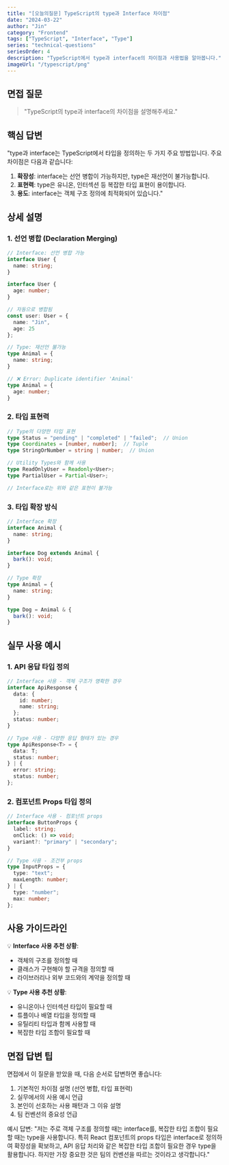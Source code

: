 ```yaml
---
title: "[오늘의질문] TypeScript의 type과 Interface 차이점"
date: "2024-03-22"
author: "Jin"
category: "Frontend"
tags: ["TypeScript", "Interface", "Type"]
series: "technical-questions"
seriesOrder: 4
description: "TypeScript에서 type과 interface의 차이점과 사용법을 알아봅니다."
imageUrl: "/typescript/png"
---
```


## 면접 질문

> "TypeScript의 type과 interface의 차이점을 설명해주세요."

## 핵심 답변

"type과 interface는 TypeScript에서 타입을 정의하는 두 가지 주요 방법입니다. 주요 차이점은 다음과 같습니다:

1. **확장성**: interface는 선언 병합이 가능하지만, type은 재선언이 불가능합니다.
2. **표현력**: type은 유니온, 인터섹션 등 복잡한 타입 표현이 용이합니다.
3. **용도**: interface는 객체 구조 정의에 최적화되어 있습니다."

## 상세 설명

### 1. 선언 병합 (Declaration Merging)

```typescript
// Interface: 선언 병합 가능
interface User {
  name: string;
}

interface User {
  age: number;
}

// 자동으로 병합됨
const user: User = {
  name: "Jin",
  age: 25
};

// Type: 재선언 불가능
type Animal = {
  name: string;
}

// ❌ Error: Duplicate identifier 'Animal'
type Animal = {
  age: number;
}
```

### 2. 타입 표현력

```typescript
// Type의 다양한 타입 표현
type Status = "pending" | "completed" | "failed";  // Union
type Coordinates = [number, number];  // Tuple
type StringOrNumber = string | number;  // Union

// Utility Types와 함께 사용
type ReadOnlyUser = Readonly<User>;
type PartialUser = Partial<User>;

// Interface로는 위와 같은 표현이 불가능
```

### 3. 타입 확장 방식

```typescript
// Interface 확장
interface Animal {
  name: string;
}

interface Dog extends Animal {
  bark(): void;
}

// Type 확장
type Animal = {
  name: string;
}

type Dog = Animal & {
  bark(): void;
}
```

## 실무 사용 예시

### 1. API 응답 타입 정의

```typescript
// Interface 사용 - 객체 구조가 명확한 경우
interface ApiResponse {
  data: {
    id: number;
    name: string;
  };
  status: number;
}

// Type 사용 - 다양한 응답 형태가 있는 경우
type ApiResponse<T> = {
  data: T;
  status: number;
} | {
  error: string;
  status: number;
};
```

### 2. 컴포넌트 Props 타입 정의

```typescript
// Interface 사용 - 컴포넌트 props
interface ButtonProps {
  label: string;
  onClick: () => void;
  variant?: "primary" | "secondary";
}

// Type 사용 - 조건부 props
type InputProps = {
  type: "text";
  maxLength: number;
} | {
  type: "number";
  max: number;
};
```

## 사용 가이드라인

💡 **Interface 사용 추천 상황**:
- 객체의 구조를 정의할 때
- 클래스가 구현해야 할 규격을 정의할 때
- 라이브러리나 외부 코드와의 계약을 정의할 때

💡 **Type 사용 추천 상황**:
- 유니온이나 인터섹션 타입이 필요할 때
- 튜플이나 배열 타입을 정의할 때
- 유틸리티 타입과 함께 사용할 때
- 복잡한 타입 조합이 필요할 때

## 면접 답변 팁

면접에서 이 질문을 받았을 때, 다음 순서로 답변하면 좋습니다:

1. 기본적인 차이점 설명 (선언 병합, 타입 표현력)
2. 실무에서의 사용 예시 언급
3. 본인이 선호하는 사용 패턴과 그 이유 설명
4. 팀 컨벤션의 중요성 언급

예시 답변:
"저는 주로 객체 구조를 정의할 때는 interface를, 복잡한 타입 조합이 필요할 때는 type을 사용합니다. 특히 React 컴포넌트의 props 타입은 interface로 정의하여 확장성을 확보하고, API 응답 처리와 같은 복잡한 타입 조합이 필요한 경우 type을 활용합니다. 하지만 가장 중요한 것은 팀의 컨벤션을 따르는 것이라고 생각합니다."
